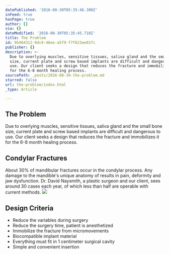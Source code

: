 ```yaml
---
datePublished: '2016-08-30T05:35:46.300Z'
inFeed: true
hasPage: true
author: []
via: {}
dateModified: '2016-08-30T05:35:45.710Z'
title: The Problem
id: 95464312-9dc9-46ee-a5f9-f7f623ee01fc
publisher: {}
description: >-
  Due to overlying muscles, sensitive tissues, saliva gland and the small bone
  size, current plate and screw based implants are difficult and dangerous to
  use. Our client seeks a design that reduces the fracture and immobilizes it
  for the 6-8 month healing process.
sourcePath: _posts/2016-08-30-the-problem.md
starred: false
url: the-problem/index.html
_type: Article

---
```

## The Problem

Due to overlying muscles, sensitive tissues, saliva gland and the small bone size, current plate and screw based implants are difficult and dangerous to use. Our client seeks a design that reduces the fracture and immobilizes it for the 6-8 month healing process.

## Condylar Fractures

About 30% of mandibular fractures occur in the condylar process. Any damage to the mandible's unique anatomy of results in pain, deformity and jaw dysfunction. Dr. David Naysmith, a plastic surgeon and our client, sees around 30 cases each year, of which less than half are operable with current methods.
![](https://the-grid-user-content.s3-us-west-2.amazonaws.com/0dcba152-8046-418c-9491-e3baf09d4b26.jpg)

## Design Criteria

* Reduce the variables during surgery
* Reduce the surgery time, patient is anesthetized
* Immobilize the fracture from micromovements
* Biocompatible implant material
* Everything must fit in 1 centimeter surgical cavity
* Simple and convenient insertion